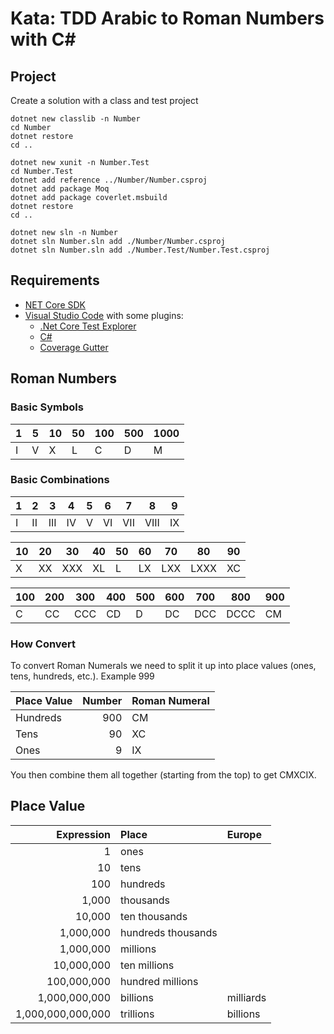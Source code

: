 # Kata: TDD Arabic to Roman Numbers with C# #

## Project ##

Create a solution with a class and test project

```shell
dotnet new classlib -n Number
cd Number
dotnet restore
cd ..

dotnet new xunit -n Number.Test
cd Number.Test
dotnet add reference ../Number/Number.csproj
dotnet add package Moq
dotnet add package coverlet.msbuild
dotnet restore
cd ..

dotnet new sln -n Number
dotnet sln Number.sln add ./Number/Number.csproj
dotnet sln Number.sln add ./Number.Test/Number.Test.csproj
```

## Requirements ##

* [NET Core SDK](https://www.microsoft.com/net/download)
* [Visual Studio Code](https://code.visualstudio.com/) with some plugins:
  * [.Net Core Test Explorer](https://marketplace.visualstudio.com/items?itemName=formulahendry.dotnet-test-explorer)
  * [C#](https://marketplace.visualstudio.com/items?itemName=ms-vscode.csharp)
  * [Coverage Gutter](https://marketplace.visualstudio.com/items?itemName=ryanluker.vscode-coverage-gutters)

## Roman Numbers ##

### Basic Symbols ###

| 1 | 5 | 10 | 50 | 100 | 500 | 1000 |
| - | - | -- | -- | --- | --- | ---- |
| I | V | X  | L  | C   | D   | M    |

### Basic Combinations ###

| 1 | 2 | 3 | 4 | 5 | 6 | 7 | 8 | 9 |
| - | -- | --- | -- | - | -- | --- | ---- | -- |
| I | II | III | IV | V | VI | VII | VIII | IX |

| 10 | 20 | 30 | 40 | 50 | 60 | 70 | 80 | 90 |
| - | -- | --- | -- | - | -- | --- | ---- | -- |
| X | XX | XXX | XL | L | LX | LXX | LXXX | XC |

| 100 | 200 | 300 | 400 | 500 | 600 | 700 | 800 | 900 |
| - | -- | --- | -- | - | -- | --- | ---- | -- |
| C | CC | CCC | CD | D | DC | DCC | DCCC | CM |

### How Convert ###

To convert Roman Numerals we need to split it up into place values (ones, tens, hundreds, etc.). Example 999

| Place Value | Number | Roman Numeral |
| :---------- | -----: | :------------ |
| Hundreds    |    900 | CM            |
| Tens        |     90 | XC            |
| Ones        |      9 | IX            |

You then combine them all together (starting from the top) to get CMXCIX.

## Place Value ##

| Expression        | Place              | Europe    |
| ----------------: | :----------------- | :-------- |
|                 1 | ones               |           |
|                10 | tens               |           |
|               100 | hundreds           |           |
|             1,000 | thousands          |           |
|            10,000 | ten thousands      |           |
|         1,000,000 | hundreds thousands |           |
|         1,000,000 | millions           |           |
|        10,000,000 | ten millions       |           |
|       100,000,000 | hundred millions   |           |
|     1,000,000,000 | billions           | milliards |
| 1,000,000,000,000 | trillions          | billions  |